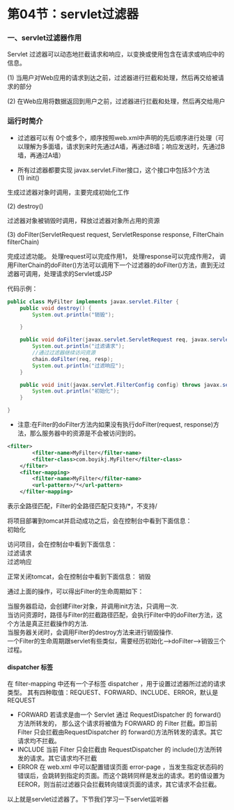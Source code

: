 # 第04节：servlet过滤器

### 一、servlet过滤器作用
Servlet 过滤器可以动态地拦截请求和响应，以变换或使用包含在请求或响应中的信息。  

(1) 当用户对Web应用的请求到达之前，过滤器进行拦截和处理，然后再交给被请求的部分  

(2) 在Web应用将数据返回到用户之前，过滤器进行拦截和处理，然后再交给用户  
  
### 运行时简介

* 过滤器可以有 0个或多个，顺序按照web.xml中声明的先后顺序进行处理（可以理解为多面墙，请求到来时先通过A墙，再通过B墙；响应发送时，先通过B墙，再通过A墙）

* 所有过滤器都要实现 javax.servlet.Filter接口，这个接口中包括3个方法  
(1) init()  

生成过滤器对象时调用，主要完成初始化工作  

(2) destroy()  

过滤器对象被销毁时调用，释放过滤器对象所占用的资源  

(3) doFilter(ServletRequest request, ServletResponse response, FilterChain filterChain)  

完成过滤功能。 处理request可以完成作用1， 处理response可以完成作用2， 调用FilterChain的doFilter()方法可以调用下一个过滤器的doFilter()方法，直到无过滤器可调用，处理请求的Servlet或JSP  

代码示例：

``` java
public class MyFilter implements javax.servlet.Filter {
    public void destroy() {
        System.out.println("销毁");

    }

    public void doFilter(javax.servlet.ServletRequest req, javax.servlet.ServletResponse resp, javax.servlet.FilterChain chain) throws javax.servlet.ServletException, IOException {
        System.out.println("过滤请求");
        //通过过滤器继续访问资源
        chain.doFilter(req, resp);
        System.out.println("过滤响应");
    }

    public void init(javax.servlet.FilterConfig config) throws javax.servlet.ServletException {
        System.out.println("初始化");
    }

}

```

* 注意:在Filter的doFilter方法内如果没有执行doFilter(request, response)方法，那么服务器中的资源是不会被访问到的。

``` xml
<filter>
        <filter-name>MyFilter</filter-name>
        <filter-class>com.boyikj.MyFilter</filter-class>
    </filter>
    <filter-mapping>
        <filter-name>MyFilter</filter-name>
        <url-pattern>/*</url-pattern>
    </filter-mapping>
```

表示全路径匹配，Filter的全路径匹配只支持/*，不支持/  

将项目部署到tomcat并启动成功之后，会在控制台中看到下面信息：  
初始化  

访问项目，会在控制台中看到下面信息：  
过滤请求  
过滤响应  

正常关闭tomcat，会在控制台中看到下面信息：
销毁  

通过上面的操作，可以得出Filter的生命周期如下：  

当服务器启动，会创建Filter对象，并调用init方法，只调用一次.  
当访问资源时，路径与Filter的拦截路径匹配，会执行Filter中的doFilter方法，这个方法是真正拦截操作的方法.  
当服务器关闭时，会调用Filter的destroy方法来进行销毁操作.  
一个Filter的生命周期跟servlet有些类似，需要经历初始化—>doFilter—>销毁三个过程。  

#### dispatcher 标签
在 filter-mapping 中还有一个子标签 dispatcher ，用于设置过滤器所过滤的请求类型。
其有四种取值：REQUEST、FORWARD、INCLUDE、ERROR，默认是REQUEST
* FORWARD
若请求是由一个 Servlet 通过 RequestDispatcher 的 forward()方法所转发的， 那么这个请求将被值为 FORWARD 的 Filter 拦截。即当前 Filter 只会拦截由RequestDispatcher 的 forward()方法所转发的请求。其它请求均不拦截。
* INCLUDE
当前 Filter 只会拦截由 RequestDispatcher 的 include()方法所转发的请求。其它请求均不拦截
* ERROR
在 web.xml 中可以配置错误页面 error-page ，当发生指定状态码的错误后，会跳转到指定的页面。而这个跳转同样是发出的请求。若的值设置为 EEROR，则当前过滤器只会拦截转向错误页面的请求，其它请求不会拦截。

以上就是servlet过滤器了。下节我们学习一下servlet监听器